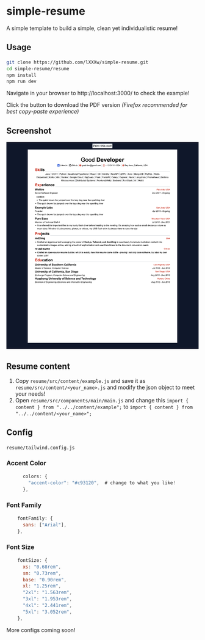 # simple-resume

A simple template to build a simple, clean yet individualistic resume!

## Usage

```bash
git clone https://github.com/lXXXw/simple-resume.git
cd simple-resume/resume
npm install
npm run dev
```

Navigate in your browser to http://localhost:3000/ to check the example!

Click the button to download the PDF version *(Firefox recommended for best copy-paste experience)*

## Screenshot

![demo](screenshots/demo.png)


## Resume content

1. Copy `resume/src/content/example.js` and save it as `resume/src/content/<your_name>.js` and modify the json object to meet your needs!
2. Open `resume/src/components/main/main.js` and change this `import { content } from "../../content/example";` to `import { content } from "../../content/<your_name>";`


## Config

`resume/tailwind.config.js`

### Accent Color

```javascript
      colors: {
        "accent-color": "#c93120",  # change to what you like!
      },
```

### Font Family

```javascript
    fontFamily: {
      sans: ["Arial"],
    },
```

### Font Size

```javascript
    fontSize: {
      xs: "0.68rem",
      sm: "0.73rem",
      base: "0.90rem",
      xl: "1.25rem",
      "2xl": "1.563rem",
      "3xl": "1.953rem",
      "4xl": "2.441rem",
      "5xl": "3.052rem",
    },
```

More configs coming soon!